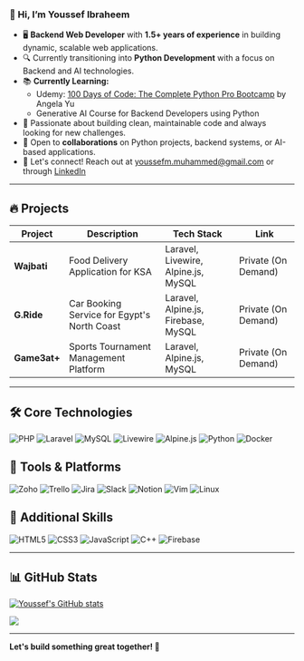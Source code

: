 ### 👋 Hi, I’m Youssef Ibraheem

- 🖥️ **Backend Web Developer** with **1.5+ years of experience** in building dynamic, scalable web applications.
- 🔍 Currently transitioning into **Python Development** with a focus on Backend and AI technologies.
- 📚 **Currently Learning:**
    - Udemy: [100 Days of Code: The Complete Python Pro Bootcamp](https://www.udemy.com/course/100-days-of-code/?couponCode=ST10MT30325G2) by Angela Yu
    - Generative AI Course for Backend Developers using Python
- 💪 Passionate about building clean, maintainable code and always looking for new challenges.
- 💼 Open to **collaborations** on Python projects, backend systems, or AI-based applications.
- 💬 Let's connect! Reach out at [youssefm.muhammed@gmail.com](mailto:youssefm.muhammed@gmail.com) or through [LinkedIn](https://www.linkedin.com/in/youssef-ibraheem/)

---

## 🔥 Projects
| Project       | Description                     | Tech Stack               | Link                  |
|--------------|--------------------------------|--------------------------|-----------------------|
| **Wajbati**  | Food Delivery Application for KSA | Laravel, Livewire, Alpine.js, MySQL | Private (On Demand)   |
| **G.Ride**   | Car Booking Service for Egypt's North Coast | Laravel, Alpine.js, Firebase, MySQL | Private (On Demand)   |
| **Game3at+** | Sports Tournament Management Platform | Laravel, Alpine.js, MySQL | Private (On Demand)   |

---

## 🛠️ Core Technologies

![PHP](https://img.shields.io/badge/PHP-777BB4?style=for-the-badge&logo=php&logoColor=white)
![Laravel](https://img.shields.io/badge/Laravel-FF2D20?style=for-the-badge&logo=laravel&logoColor=white)
![MySQL](https://img.shields.io/badge/MySQL-4479A1?style=for-the-badge&logo=mysql&logoColor=white)
![Livewire](https://img.shields.io/badge/Livewire-4E56A6?style=for-the-badge&logo=livewire&logoColor=white)
![Alpine.js](https://img.shields.io/badge/Alpine.JS-8BC0D0?style=for-the-badge&logo=alpinedotjs&logoColor=white)
![Python](https://img.shields.io/badge/Python-3776AB?style=for-the-badge&logo=python&logoColor=white)
![Docker](https://img.shields.io/badge/Docker-2496ED?style=for-the-badge&logo=docker&logoColor=white)

## 🔧 Tools & Platforms

![Zoho](https://img.shields.io/badge/Zoho-EA2027?style=for-the-badge&logo=zoho&logoColor=white)
![Trello](https://img.shields.io/badge/Trello-0052CC?style=for-the-badge&logo=trello&logoColor=white)
![Jira](https://img.shields.io/badge/Jira-0052CC?style=for-the-badge&logo=jira&logoColor=white)
![Slack](https://img.shields.io/badge/Slack-4A154B?style=for-the-badge&logo=slack&logoColor=white)
![Notion](https://img.shields.io/badge/Notion-000000?style=for-the-badge&logo=notion&logoColor=white)
![Vim](https://img.shields.io/badge/Vim-019733?style=for-the-badge&logo=vim&logoColor=white)
![Linux](https://img.shields.io/badge/Linux-000000?style=for-the-badge&logo=linux&logoColor=white)

## 💪 Additional Skills

![HTML5](https://img.shields.io/badge/HTML5-E34F26?style=for-the-badge&logo=html5&logoColor=white)
![CSS3](https://img.shields.io/badge/CSS3-1572B6?style=for-the-badge&logo=css3&logoColor=white)
![JavaScript](https://img.shields.io/badge/JavaScript-F7DF1E?style=for-the-badge&logo=javascript&logoColor=black)
![C++](https://img.shields.io/badge/C%2B%2B-00599C?style=for-the-badge&logo=cplusplus&logoColor=white)
![Firebase](https://img.shields.io/badge/Firebase-FFCA28?style=for-the-badge&logo=firebase&logoColor=black)

---

## 📊 GitHub Stats

[![Youssef's GitHub stats](https://github-readme-stats.vercel.app/api?username=YoussefIbraheem&show_icons=true&theme=transparent)](https://github.com/anuraghazra/github-readme-stats)

![](https://www.codewars.com/users/YoussefIbraheem/badges/small)

---

**Let's build something great together! 🚀**

